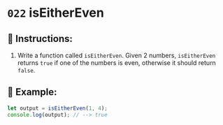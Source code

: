 # `022` isEitherEven

## 📝 Instructions:

1. Write a function called `isEitherEven`. Given 2 numbers, `isEitherEven` returns `true` if one of the numbers is even, otherwise it should return `false`.

## 📎 Example:

```Javascript
let output = isEitherEven(1, 4);
console.log(output); // --> true
```
